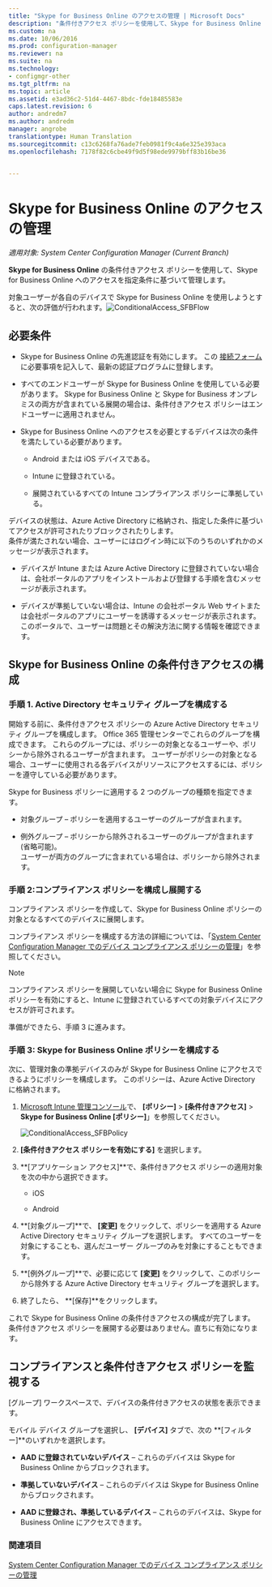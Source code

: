 ```yaml
---
title: "Skype for Business Online のアクセスの管理 | Microsoft Docs"
description: "条件付きアクセス ポリシーを使用して、Skype for Business Online へのアクセスを管理する方法について説明します。"
ms.custom: na
ms.date: 10/06/2016
ms.prod: configuration-manager
ms.reviewer: na
ms.suite: na
ms.technology:
- configmgr-other
ms.tgt_pltfrm: na
ms.topic: article
ms.assetid: e3ad36c2-51d4-4467-8bdc-fde18485583e
caps.latest.revision: 6
author: andredm7
ms.author: andredm
manager: angrobe
translationtype: Human Translation
ms.sourcegitcommit: c13c6268fa76ade7feb0981f9c4a6e325e393aca
ms.openlocfilehash: 7178f82c6cbe49f9d5f98ede9979bff83b16be36


---
```

# <a name="manage-skype-for-business-online-access"></a>Skype for Business Online のアクセスの管理

*適用対象: System Center Configuration Manager (Current Branch)*


**Skype for Business Online** の条件付きアクセス ポリシーを使用して、Skype for Business Online へのアクセスを指定条件に基づいて管理します。  


 対象ユーザーが各自のデバイスで Skype for Business Online を使用しようとすると、次の評価が行われます。![ConditionalAccess&#95;SFBFlow](..//media/ConditionalAccess_SFBFlow.png)  

## <a name="prerequisites"></a>必要条件  

-   Skype for Business Online の先進認証を有効にします。 この [接続フォーム](https://connect.microsoft.com/office/Survey/NominationSurvey.aspx?SurveyID=17299&ProgramID=8715) に必要事項を記入して、最新の認証プログラムに登録します。  

-   すべてのエンドユーザーが Skype for Business Online を使用している必要があります。 Skype for Business Online と Skype for Business オンプレミスの両方が含まれている展開の場合は、条件付きアクセス ポリシーはエンドユーザーに適用されません。  

-   Skype for Business Online へのアクセスを必要とするデバイスは次の条件を満たしている必要があります。  

    -   Android または iOS デバイスである。  

    -   Intune に登録されている。  

    -   展開されているすべての Intune コンプライアンス ポリシーに準拠している。  

 デバイスの状態は、Azure Active Directory に格納され、指定した条件に基づいてアクセスが許可されたりブロックされたりします。  
条件が満たされない場合、ユーザーにはログイン時に以下のうちのいずれかのメッセージが表示されます。  

-   デバイスが Intune または Azure Active Directory に登録されていない場合は、会社ポータルのアプリをインストールおよび登録する手順を含むメッセージが表示されます。  

-   デバイスが準拠していない場合は、Intune の会社ポータル Web サイトまたは会社ポータルのアプリにユーザーを誘導するメッセージが表示されます。このポータルで、ユーザーは問題とその解決方法に関する情報を確認できます。  

## <a name="configure-conditional-access-for-skype-for-business-online"></a>Skype for Business Online の条件付きアクセスの構成  

### <a name="step-1-configure-active-directory-security-groups"></a>手順 1. Active Directory セキュリティ グループを構成する  
 開始する前に、条件付きアクセス ポリシーの Azure Active Directory セキュリティ グループを構成します。 Office 365 管理センターでこれらのグループを構成できます。 これらのグループには、ポリシーの対象となるユーザーや、ポリシーから除外されるユーザーが含まれます。 ユーザーがポリシーの対象となる場合、ユーザーに使用される各デバイスがリソースにアクセスするには、ポリシーを遵守している必要があります。  

 Skype for Business ポリシーに適用する 2 つのグループの種類を指定できます。  

-   対象グループ – ポリシーを適用するユーザーのグループが含まれます。  

-   例外グループ – ポリシーから除外されるユーザーのグループが含まれます (省略可能)。  
    ユーザーが両方のグループに含まれている場合は、ポリシーから除外されます。  

### <a name="step-2-configure-and-deploy-a-compliance-policy"></a>手順 2:コンプライアンス ポリシーを構成し展開する  
 コンプライアンス ポリシーを作成して、Skype for Business Online ポリシーの対象となるすべてのデバイスに展開します。  

 コンプライアンス ポリシーを構成する方法の詳細については、「[System Center Configuration Manager でのデバイス コンプライアンス ポリシーの管理](../../protect/deploy-use/device-compliance-policies.md)」を参照してください。  

> [!NOTE]  
>  コンプライアンス ポリシーを展開していない場合に Skype for Business Online ポリシーを有効にすると、Intune に登録されているすべての対象デバイスにアクセスが許可されます。  

 準備ができたら、手順 3 に進みます。  

### <a name="step-3-configure-the-skype-for-business-online-policy"></a>手順 3: Skype for Business Online ポリシーを構成する  
 次に、管理対象の準拠デバイスのみが Skype for Business Online にアクセスできるようにポリシーを構成します。 このポリシーは、Azure Active Directory に格納されます。  

1.  [Microsoft Intune 管理コンソール](https://manage.microsoft.com)で、 **[ポリシー]** > **[条件付きアクセス]** > **Skype for Business Online [ポリシー]**」を参照してください。  

     ![ConditionalAccess&#95;SFBPolicy](../media/ConditionalAccess_SFBPolicy.png)  

2.  **[条件付きアクセス ポリシーを有効にする]** を選択します。  

3.  **[アプリケーション アクセス]**で、条件付きアクセス ポリシーの適用対象を次の中から選択できます。  

    -   iOS  

    -   Android  

4.  **[対象グループ]**で、 **[変更]** をクリックして、ポリシーを適用する Azure Active Directory セキュリティ グループを選択します。 すべてのユーザーを対象にすることも、選んだユーザー グループのみを対象にすることもできます。  

5.  **[例外グループ]**で、必要に応じて **[変更]** をクリックして、このポリシーから除外する Azure Active Directory セキュリティ グループを選択します。  

6.  終了したら、 **[保存]**をクリックします。  

 これで Skype for Business Online の条件付きアクセスの構成が完了します。 条件付きアクセス ポリシーを展開する必要はありません。直ちに有効になります。  

## <a name="monitor-the-compliance-and-conditional-access-policies"></a>コンプライアンスと条件付きアクセス ポリシーを監視する  
 [グループ] ワークスペースで、デバイスの条件付きアクセスの状態を表示できます。  

 モバイル デバイス グループを選択し、 **[デバイス]** タブで、次の **[フィルター]**のいずれかを選択します。  

-   **AAD に登録されていないデバイス** – これらのデバイスは Skype for Business Online からブロックされます。  

-   **準拠していないデバイス** – これらのデバイスは Skype for Business Online からブロックされます。  

-   **AAD に登録され、準拠しているデバイス** – これらのデバイスは、Skype for Business Online にアクセスできます。  

### <a name="see-also"></a>関連項目  

 [System Center Configuration Manager でのデバイス コンプライアンス ポリシーの管理](../../protect/deploy-use/device-compliance-policies.md)



<!--HONumber=Dec16_HO3-->


